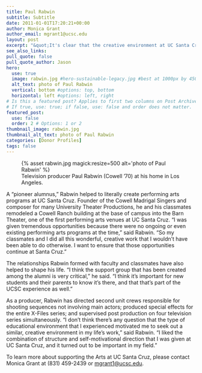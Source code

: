 ```yaml
---
title: Paul Rabwin
subtitle: Subtitle
date: 2011-01-01T17:20:21+00:00
author: Monica Grant
author_email: mgrant1@ucsc.edu
layout: post
excerpt: "&quot;It's clear that the creative environment at UC Santa Cruz is what motivated me to succeed in this career,&quot; said Paul Rabwin (Cowell '70), a multiple Emmy-award nominee and Golden Globe-winning television producer. Rabwin supports the UC Santa Cruz theater arts program &quot;financially, emotionally, and spiritually -- anything I can do to help.&quot;"
see_also_links:
pull_quote: false
pull_quote_author: Jason
hero:
  use: true
  image: rabwin.jpg #hero-sustainable-legacy.jpg #best at 1000px by 450px
  alt_text: photo of Paul Rabwin
  vertical: bottom #options: top, bottom
  horizontal: left #options: left, right
# Is this a featured post? Applies to first two columns on Post Archive Page.
# If true, use: true; if false, use: false and order does not matter.
featured_post:
  use: false
  order: 2 # Options: 1 or 2
thumbnail_image: rabwin.jpg
thumbnail_alt_text: photo of Paul Rabwin
categories: [Donor Profiles]
tags: false
---
```

<figure class="inline-image right">
{% asset rabwin.jpg magick:resize=500 alt='photo of Paul Rabwin' %}
<figcaption>Television producer Paul Rabwin (Cowell &#8217;70) at his home in Los Angeles.</figcaption></figure> 
A &#8220;pioneer alumnus,&#8221; Rabwin helped to literally create performing arts programs at UC Santa Cruz. Founder of the Cowell Madrigal Singers and composer for many University Theater Productions, he and his classmates remodeled a Cowell Ranch building at the base of campus into the Barn Theater, one of the first performing arts venues at UC Santa Cruz. &#8220;I was given tremendous opportunities because there were no ongoing or even existing performing arts programs at the time,&#8221; said Rabwin. &#8220;So my classmates and I did all this wonderful, creative work that I wouldn&#8217;t have been able to do otherwise. I want to ensure that those opportunities continue at Santa Cruz.&#8221;

The relationships Rabwin formed with faculty and classmates have also helped to shape his life. &#8220;I think the support group that has been created among the alumni is very critical,&#8221; he said. &#8220;I think it&#8217;s important for new students and their parents to know it&#8217;s there, and that that&#8217;s part of the UCSC experience as well.&#8221;

As a producer, Rabwin has directed second unit crews responsible for shooting sequences not involving main actors; produced special effects for the entire X-Files series; and supervised post production on four television series simultaneously. &#8220;I don&#8217;t think there&#8217;s any question that the type of educational environment that I experienced motivated me to seek out a similar, creative environment in my life&#8217;s work,&#8221; said Rabwin. &#8220;I liked the combination of structure and self-motivational direction that I was given at UC Santa Cruz, and it turned out to be important in my field.&#8221;

To learn more about supporting the Arts at UC Santa Cruz, please contact Monica Grant at (831) 459-2439 or <mgrant1@ucsc.edu>.
